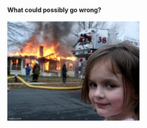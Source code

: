 #### What could possibly go wrong?

<img
  src="slides/django-squashmigrations/images/meme-girl-fire.jpeg"
  title="meme girl fire"
  width="60%"
/>


<aside class="notes">
</aside>
